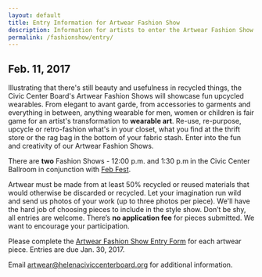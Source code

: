 ```yaml
---
layout: default
title: Entry Information for Artwear Fashion Show
description: Information for artists to enter the Artwear Fashion Show.
permalink: /fashionshow/entry/
---
```


## Feb. 11, 2017

Illustrating that there's still beauty and usefulness in recycled things, the Civic Center Board's Artwear Fashion Shows will showcase fun upcycled wearables. From elegant to avant garde, from accessories to garments and everything in between, anything wearable for men, women or children is fair game for an artist's transformation to **wearable art**. Re-use, re-purpose, upcycle or retro-fashion what's in your closet, what you find at the thrift store or the rag bag in the bottom of your fabric stash. Enter into the fun and creativity of our Artwear Fashion Shows.

There are **two** Fashion Shows - 12:00 p.m. and 1:30 p.m in the Civic Center Ballroom in conjunction with [Feb Fest](/febfest/).

Artwear must be made from at least 50% recycled or reused materials that would otherwise be discarded or recycled. Let your imagination run wild and send us photos of your work (up to three photos per piece). We'll have the hard job of choosing pieces to include in the style show. Don’t be shy, all entries are welcome. There’s **no application fee** for pieces submitted. We want to encourage your participation.

Please complete the [Artwear Fashion Show Entry Form](/fashionshow/ARTWEAR-ENTRY-FORM-2017.doc) for each artwear piece. Entries are due Jan. 30, 2017.

Email <artwear@helenaciviccenterboard.org> for additional information.
